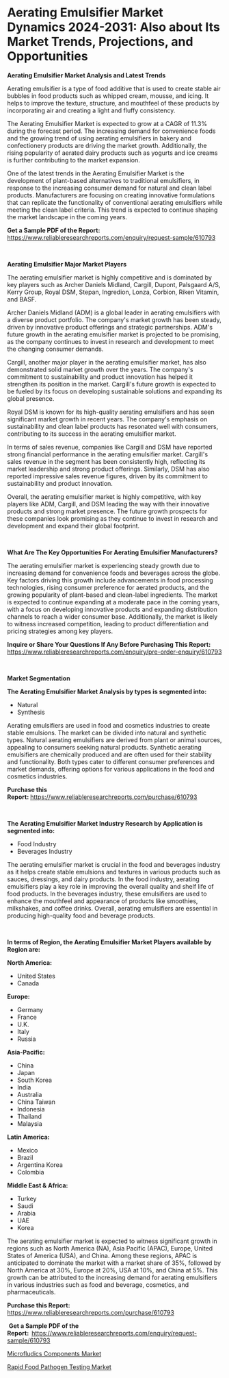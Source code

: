 <p><h1>Aerating Emulsifier Market Dynamics 2024-2031: Also about Its Market Trends, Projections, and Opportunities</h1></p><p><strong>Aerating Emulsifier Market Analysis and Latest Trends</strong></p>
<p><p>Aerating emulsifier is a type of food additive that is used to create stable air bubbles in food products such as whipped cream, mousse, and icing. It helps to improve the texture, structure, and mouthfeel of these products by incorporating air and creating a light and fluffy consistency.</p><p>The Aerating Emulsifier Market is expected to grow at a CAGR of 11.3% during the forecast period. The increasing demand for convenience foods and the growing trend of using aerating emulsifiers in bakery and confectionery products are driving the market growth. Additionally, the rising popularity of aerated dairy products such as yogurts and ice creams is further contributing to the market expansion.</p><p>One of the latest trends in the Aerating Emulsifier Market is the development of plant-based alternatives to traditional emulsifiers, in response to the increasing consumer demand for natural and clean label products. Manufacturers are focusing on creating innovative formulations that can replicate the functionality of conventional aerating emulsifiers while meeting the clean label criteria. This trend is expected to continue shaping the market landscape in the coming years.</p></p>
<p><strong>Get a Sample PDF of the Report:&nbsp;</strong> <a href="https://www.reliableresearchreports.com/enquiry/request-sample/610793">https://www.reliableresearchreports.com/enquiry/request-sample/610793</a></p>
<p>&nbsp;</p>
<p><strong>Aerating Emulsifier Major Market Players</strong></p>
<p><p>The aerating emulsifier market is highly competitive and is dominated by key players such as Archer Daniels Midland, Cargill, Dupont, Palsgaard A/S, Kerry Group, Royal DSM, Stepan, Ingredion, Lonza, Corbion, Riken Vitamin, and BASF.</p><p>Archer Daniels Midland (ADM) is a global leader in aerating emulsifiers with a diverse product portfolio. The company's market growth has been steady, driven by innovative product offerings and strategic partnerships. ADM's future growth in the aerating emulsifier market is projected to be promising, as the company continues to invest in research and development to meet the changing consumer demands.</p><p>Cargill, another major player in the aerating emulsifier market, has also demonstrated solid market growth over the years. The company's commitment to sustainability and product innovation has helped it strengthen its position in the market. Cargill's future growth is expected to be fueled by its focus on developing sustainable solutions and expanding its global presence.</p><p>Royal DSM is known for its high-quality aerating emulsifiers and has seen significant market growth in recent years. The company's emphasis on sustainability and clean label products has resonated well with consumers, contributing to its success in the aerating emulsifier market.</p><p>In terms of sales revenue, companies like Cargill and DSM have reported strong financial performance in the aerating emulsifier market. Cargill's sales revenue in the segment has been consistently high, reflecting its market leadership and strong product offerings. Similarly, DSM has also reported impressive sales revenue figures, driven by its commitment to sustainability and product innovation.</p><p>Overall, the aerating emulsifier market is highly competitive, with key players like ADM, Cargill, and DSM leading the way with their innovative products and strong market presence. The future growth prospects for these companies look promising as they continue to invest in research and development and expand their global footprint.</p></p>
<p>&nbsp;</p>
<p><strong>What Are The Key Opportunities For Aerating Emulsifier Manufacturers?</strong></p>
<p><p>The aerating emulsifier market is experiencing steady growth due to increasing demand for convenience foods and beverages across the globe. Key factors driving this growth include advancements in food processing technologies, rising consumer preference for aerated products, and the growing popularity of plant-based and clean-label ingredients. The market is expected to continue expanding at a moderate pace in the coming years, with a focus on developing innovative products and expanding distribution channels to reach a wider consumer base. Additionally, the market is likely to witness increased competition, leading to product differentiation and pricing strategies among key players.</p></p>
<p><strong>Inquire or Share Your Questions If Any Before Purchasing This Report:</strong> <a href="https://www.reliableresearchreports.com/enquiry/pre-order-enquiry/610793">https://www.reliableresearchreports.com/enquiry/pre-order-enquiry/610793</a></p>
<p>&nbsp;</p>
<p><strong>Market Segmentation</strong></p>
<p><strong>The Aerating Emulsifier Market Analysis by types is segmented into:</strong></p>
<p><ul><li>Natural</li><li>Synthesis</li></ul></p>
<p><p>Aerating emulsifiers are used in food and cosmetics industries to create stable emulsions. The market can be divided into natural and synthetic types. Natural aerating emulsifiers are derived from plant or animal sources, appealing to consumers seeking natural products. Synthetic aerating emulsifiers are chemically produced and are often used for their stability and functionality. Both types cater to different consumer preferences and market demands, offering options for various applications in the food and cosmetics industries.</p></p>
<p><strong>Purchase this Report:&nbsp;</strong><a href="https://www.reliableresearchreports.com/purchase/610793">https://www.reliableresearchreports.com/purchase/610793</a></p>
<p>&nbsp;</p>
<p><strong>The Aerating Emulsifier Market Industry Research by Application is segmented into:</strong></p>
<p><ul><li>Food Industry</li><li>Beverages Industry</li></ul></p>
<p><p>The aerating emulsifier market is crucial in the food and beverages industry as it helps create stable emulsions and textures in various products such as sauces, dressings, and dairy products. In the food industry, aerating emulsifiers play a key role in improving the overall quality and shelf life of food products. In the beverages industry, these emulsifiers are used to enhance the mouthfeel and appearance of products like smoothies, milkshakes, and coffee drinks. Overall, aerating emulsifiers are essential in producing high-quality food and beverage products.</p></p>
<p>&nbsp;</p>
<p><strong>In terms of Region, the Aerating Emulsifier Market Players available by Region are:</strong></p>
<p>
    <p> <strong> North America: </strong>
        <ul>
            <li>United States</li>
            <li>Canada</li>
        </ul>
        </p> 
    <p> <strong> Europe: </strong>
        <ul>
            <li>Germany</li>
            <li>France</li>
            <li>U.K.</li>
            <li>Italy</li>
            <li>Russia</li>
        </ul>
        </p> 
    <p> <strong> Asia-Pacific: </strong>
        <ul>
            <li>China</li>
            <li>Japan</li>
            <li>South Korea</li>
            <li>India</li>
            <li>Australia</li>
            <li>China Taiwan</li>
            <li>Indonesia</li>
            <li>Thailand</li>
            <li>Malaysia</li>
        </ul>
        </p> 
    <p> <strong> Latin America: </strong>
        <ul>
            <li>Mexico</li>
            <li>Brazil</li>
            <li>Argentina Korea</li>
            <li>Colombia</li>
        </ul>
        </p> 
    <p> <strong> Middle East & Africa: </strong>
        <ul>
            <li>Turkey</li>
            <li>Saudi</li>
            <li>Arabia</li>
            <li>UAE</li>
            <li>Korea</li>
        </ul>
    </p>
    </p>
<p><p>The aerating emulsifier market is expected to witness significant growth in regions such as North America (NA), Asia Pacific (APAC), Europe, United States of America (USA), and China. Among these regions, APAC is anticipated to dominate the market with a market share of 35%, followed by North America at 30%, Europe at 20%, USA at 10%, and China at 5%. This growth can be attributed to the increasing demand for aerating emulsifiers in various industries such as food and beverage, cosmetics, and pharmaceuticals.</p></p>
<p><strong>Purchase this Report: </strong><a href="https://www.reliableresearchreports.com/purchase/610793">https://www.reliableresearchreports.com/purchase/610793</a></p>
<p>&nbsp;<strong>Get a Sample PDF of the Report:&nbsp;&nbsp;</strong><a href="https://www.reliableresearchreports.com/enquiry/request-sample/610793">https://www.reliableresearchreports.com/enquiry/request-sample/610793</a></p>
<p><strong></strong></p>
<p><p><a href="https://issuu.com/reportprime-2/docs/microfludics-components-market-size-2030.pptx">Microfludics Components Market</a></p><p><a href="https://issuu.com/reportprime-2/docs/rapid-food-pathogen-testing-market-size-2030.pptx">Rapid Food Pathogen Testing Market</a></p></p>